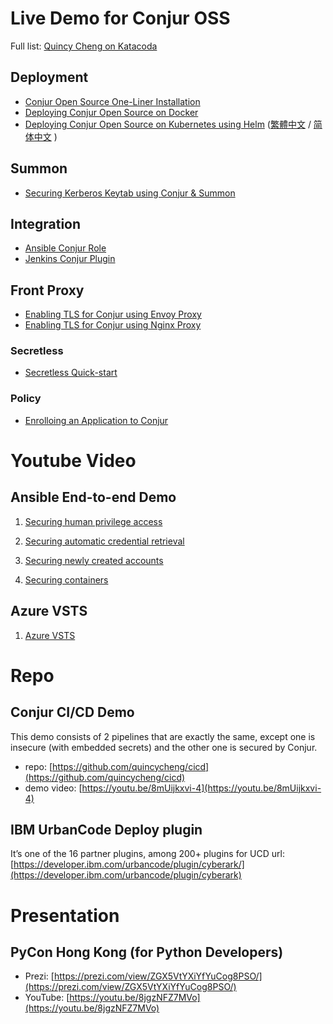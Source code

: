 # Live Demo for Conjur OSS

Full list: [Quincy Cheng on Katacoda](https://katacoda.com/quincycheng)

## Deployment
 - [Conjur Open Source One-Liner Installation](https://www.katacoda.com/quincycheng/scenarios/conjur-oss-1liner)
 - [Deploying Conjur Open Source on Docker](https://www.katacoda.com/quincycheng/scenarios/conjur-oss-on-docker)
 - [Deploying Conjur Open Source on Kubernetes using Helm](https://www.katacoda.com/quincycheng/scenarios/conjur-oss-on-kubernetes) ([繁體中文](https://www.katacoda.com/quincycheng/scenarios/conjur-oss-kubernetes-zh) / [简体中文](https://www.katacoda.com/quincycheng/scenarios/conjur-oss-kubernetes-cn) )

## Summon
 - [Securing Kerberos Keytab using Conjur & Summon](https://www.katacoda.com/quincycheng/scenarios/krb5-conjur-summon)

## Integration
 - [Ansible Conjur Role](https://www.katacoda.com/quincycheng/scenarios/conjur-ansible-lookup-plugin)
 - [Jenkins Conjur Plugin](https://www.katacoda.com/quincycheng/scenarios/jenkins-conjur-credentials-plugin)

## Front Proxy
 - [Enabling TLS for Conjur using Envoy Proxy](https://www.katacoda.com/quincycheng/scenarios/conjur-envoy-proxy)
 - [Enabling TLS for Conjur using Nginx Proxy](https://www.katacoda.com/quincycheng/scenarios/conjur-nginx-proxy)

### Secretless
 - [Secretless Quick-start](https://www.katacoda.com/quincycheng/scenarios/secretless-quickstart)
 
### Policy
 - [Enrolloing an Application to Conjur](https://www.katacoda.com/quincycheng/scenarios/conjur-tutorial-app-enrollment)
 
# Youtube Video

## Ansible End-to-end Demo

1. [Securing human privilege access](https://youtu.be/1VX-4nsnPOI)

2. [Securing automatic credential retrieval](https://youtu.be/nHv_hqAmyYY)

3. [Securing newly created accounts](https://youtu.be/qgyi-T0Ab3U)

4. [Securing containers](https://youtu.be/GmAxXKqlvzk)

## Azure VSTS

1. [Azure VSTS](https://youtu.be/UYQEtuz24qs)


# Repo

## Conjur CI/CD Demo

This demo consists of 2 pipelines that are exactly the same, except one is insecure (with embedded secrets) and the other one is secured by Conjur.  
 - repo: [https://github.com/quincycheng/cicd](https://github.com/quincycheng/cicd)
 - demo video: [https://youtu.be/8mUijkxvi-4](https://youtu.be/8mUijkxvi-4)

## IBM UrbanCode Deploy plugin

It’s one of the 16 partner plugins, among 200+ plugins for UCD
url: [https://developer.ibm.com/urbancode/plugin/cyberark/](https://developer.ibm.com/urbancode/plugin/cyberark)

# Presentation

## PyCon Hong Kong (for Python Developers)
 - Prezi: [https://prezi.com/view/ZGX5VtYXiYfYuCog8PSO/](https://prezi.com/view/ZGX5VtYXiYfYuCog8PSO/)
 - YouTube: [https://youtu.be/8jgzNFZ7MVo](https://youtu.be/8jgzNFZ7MVo)
